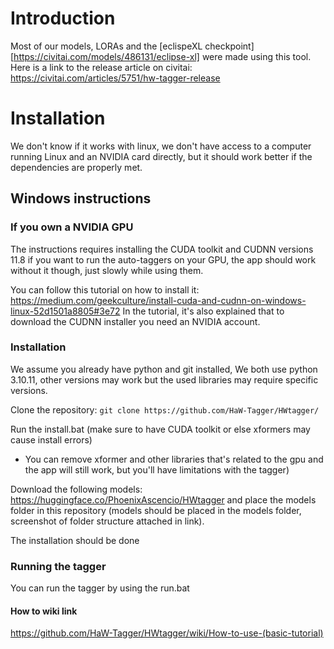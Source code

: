 # Introduction
Most of our models, LORAs and the [eclispeXL checkpoint][https://civitai.com/models/486131/eclipse-xl] were made using this tool.
Here is a link to the release article on civitai: https://civitai.com/articles/5751/hw-tagger-release

# Installation

We don't know if it works with linux, we don't have access to a computer running Linux and an NVIDIA card directly, but it should work better if the dependencies are properly met.

## Windows instructions

### If you own a NVIDIA GPU

The instructions requires installing the CUDA toolkit and CUDNN versions 11.8 if you want to run the auto-taggers on your GPU, the app should work without it though, just slowly while using them.

You can follow this tutorial on how to install it:
https://medium.com/geekculture/install-cuda-and-cudnn-on-windows-linux-52d1501a8805#3e72
In the tutorial, it's also explained that to download the CUDNN installer you need an NVIDIA account.

### Installation

We assume you already have python and git installed, We both use python 3.10.11, other versions may work but the used libraries may require specific versions.

Clone the repository:
`
git clone https://github.com/HaW-Tagger/HWtagger/
`

Run the install.bat (make sure to have CUDA toolkit or else xformers may cause install errors)

- You can remove xformer and other libraries that's related to the gpu and the app will still work, but you'll have limitations with the tagger)

Download the following models: https://huggingface.co/PhoenixAscencio/HWtagger and place the models folder in this repository (models should be placed in the models folder, screenshot of folder structure attached in link).

The installation should be done

### Running the tagger

You can run the tagger by using the run.bat

#### How to wiki link

https://github.com/HaW-Tagger/HWtagger/wiki/How-to-use-(basic-tutorial)
